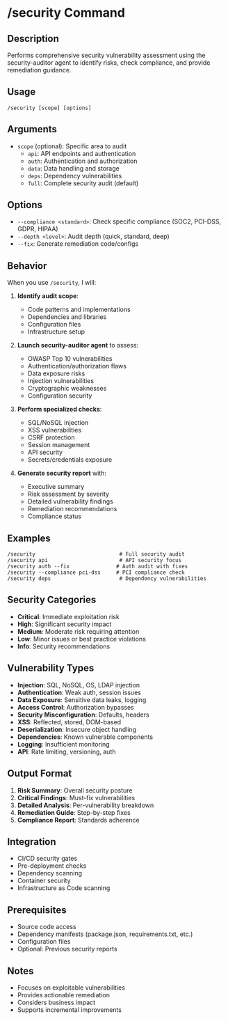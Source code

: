 # /security Command

## Description
Performs comprehensive security vulnerability assessment using the security-auditor agent to identify risks, check compliance, and provide remediation guidance.

## Usage
```
/security [scope] [options]
```

## Arguments
- `scope` (optional): Specific area to audit
  - `api`: API endpoints and authentication
  - `auth`: Authentication and authorization
  - `data`: Data handling and storage
  - `deps`: Dependency vulnerabilities
  - `full`: Complete security audit (default)

## Options
- `--compliance <standard>`: Check specific compliance (SOC2, PCI-DSS, GDPR, HIPAA)
- `--depth <level>`: Audit depth (quick, standard, deep)
- `--fix`: Generate remediation code/configs

## Behavior
When you use `/security`, I will:

1. **Identify audit scope**:
   - Code patterns and implementations
   - Dependencies and libraries
   - Configuration files
   - Infrastructure setup
   
2. **Launch security-auditor agent** to assess:
   - OWASP Top 10 vulnerabilities
   - Authentication/authorization flaws
   - Data exposure risks
   - Injection vulnerabilities
   - Cryptographic weaknesses
   - Configuration security
   
3. **Perform specialized checks**:
   - SQL/NoSQL injection
   - XSS vulnerabilities
   - CSRF protection
   - Session management
   - API security
   - Secrets/credentials exposure
   
4. **Generate security report** with:
   - Executive summary
   - Risk assessment by severity
   - Detailed vulnerability findings
   - Remediation recommendations
   - Compliance status

## Examples
```
/security                           # Full security audit
/security api                       # API security focus
/security auth --fix               # Auth audit with fixes
/security --compliance pci-dss     # PCI compliance check
/security deps                      # Dependency vulnerabilities
```

## Security Categories
- **Critical**: Immediate exploitation risk
- **High**: Significant security impact
- **Medium**: Moderate risk requiring attention
- **Low**: Minor issues or best practice violations
- **Info**: Security recommendations

## Vulnerability Types
- **Injection**: SQL, NoSQL, OS, LDAP injection
- **Authentication**: Weak auth, session issues
- **Data Exposure**: Sensitive data leaks, logging
- **Access Control**: Authorization bypasses
- **Security Misconfiguration**: Defaults, headers
- **XSS**: Reflected, stored, DOM-based
- **Deserialization**: Insecure object handling
- **Dependencies**: Known vulnerable components
- **Logging**: Insufficient monitoring
- **API**: Rate limiting, versioning, auth

## Output Format
1. **Risk Summary**: Overall security posture
2. **Critical Findings**: Must-fix vulnerabilities
3. **Detailed Analysis**: Per-vulnerability breakdown
4. **Remediation Guide**: Step-by-step fixes
5. **Compliance Report**: Standards adherence

## Integration
- CI/CD security gates
- Pre-deployment checks
- Dependency scanning
- Container security
- Infrastructure as Code scanning

## Prerequisites
- Source code access
- Dependency manifests (package.json, requirements.txt, etc.)
- Configuration files
- Optional: Previous security reports

## Notes
- Focuses on exploitable vulnerabilities
- Provides actionable remediation
- Considers business impact
- Supports incremental improvements
